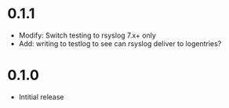 # 0.1.1

* Modify: Switch testing to rsyslog 7.x+ only
* Add: writing to testlog to see can rsyslog deliver to logentries?

# 0.1.0

* Intitial release
